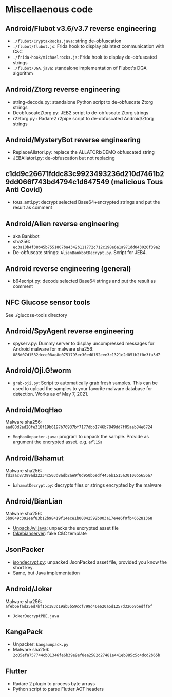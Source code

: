 # Miscellaenous code

## Android/Flubot v3.6/v3.7 reverse engineering

- `./flubot/CryptaxRocks.java`: string de-obfuscation
- `./flubot/flubot.js`: Frida hook to display plaintext communication with C&C
- `./frida-hook/michaelrocks.js`: Frida hook to display de-obfuscated strings
- `./flubot/DGA.java`: standalone implementation of Flubot's DGA algorithm 

## Android/Ztorg reverse engineering

- string-decode.py: standalone Python script to de-obfuscate Ztorg strings
- DeobfuscateZtorg.py: JEB2 script to de-obfuscate Ztorg strings
- r2ztorg.py : Radare2 r2pipe script to de-obfuscated Android/Ztorg strings

## Android/MysteryBot reverse engineering

- ReplaceAllatori.py: replace the ALLATORIxDEMO obfuscated string
- JEBAllatori.py: de-obfuscation but not replacing

## c1dd9c26671fddc83c9923493236d210d7461b29dd066f743bd4794c1d647549 (malicious Tous Anti Covid)

- tous_anti.py: decrypt selected Base64+encrypted strings and put the result as comment

## Android/Alien reverse engineering

- aka Bankbot
- sha256: `ec3a10b4f38b45b7551807ba4342b111772c712c198e6a1a971dd043020f39a2`
- De-obfuscate strings: `AlienBankbotDecrypt.py`. Script for JEB4.

## Android reverse engineering (general)

- b64script.py: decode selected Base64 strings and put the result as comment

## NFC Glucose sensor tools

See ./glucose-tools directory

## Android/SpyAgent reverse engineering

- spyserv.py: Dummy server to display uncompressed messages for Android malware for malware sha256: `885d07d1532dcce08ae8e0751793ec30ed0152eee3c1321e2d051b2f0e3fa3d7`
## Android/Oji.G!worm

- `grab-oji.py`: Script to automatically grab fresh samples. This can be used to upload the samples to your favorite malware database for detection. Works as of May 7, 2021.

## Android/MoqHao

Malware sha256: `aad80d2ad20fe318f19b6197b76937bf7177dbb1746b7849dd7f05aab84e6724`

- `MoqHaoUnpacker.java`: program to unpack the sample. Provide as argument the encrypted asset. e.g. `efl15a`

## Android/Bahamut

Malware sha256: `fd1aac87399ad22234c503d8adb2ae9f0d950b6edf4456b1515a30100b5656a7`

- `bahamutDecrypt.py`: decrypts files or strings encrypted by the malware


## Android/BianLian

Malware sha256: `5b9049c392eaf83b12b98419f14ece1b00042592b003a17e4e6f0fb466281368`

- [UnpackJwi.java](https://github.com/cryptax/misc-code/blob/master/bianlian/UnpackJwi.java): unpacks the encrypted asset file
- [fakebianserver](https://github.com/cryptax/misc-code/blob/master/bianlian/fakebianserver.py): fake C&C template

## JsonPacker

- [jsondecrypt.py](https://github.com/cryptax/misc-code/blob/master/bianlian/jsondecrypt.py): unpacked JsonPacked asset file, provided you know the short key.
- Same, but Java implementation

## Android/Joker

Malware sha256: `afeb6efad25ed7bf1bc183c19ab5b59ccf799d46e620a5d1257d32669bedff6f`

- `JokerDecryptPBE.java`

## KangaPack

- Unpacker: `kangaunpack.py`
- Malware sha256: `2c05efa757744cb01346fe6b39e9ef8ea2582d27481a441eb885c5c4dcd2b65b`

## Flutter

- Radare 2 plugin to process byte arrays
- Python script to parse Flutter AOT headers

